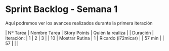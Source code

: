 # Sprint Backlog - Semana 1

Aquí podremos ver los avances realizados durante la primera iteración



| Nº Tarea | Nombre Tarea | Story Points | Quién la realiza |  | Duración  | Iteración:  | 1  | 2  | 3  |
| 10 | Mostrar Rutina | 1 | Ricardo (i72micar) |  | 57 min  |  | 57  |   |   |
